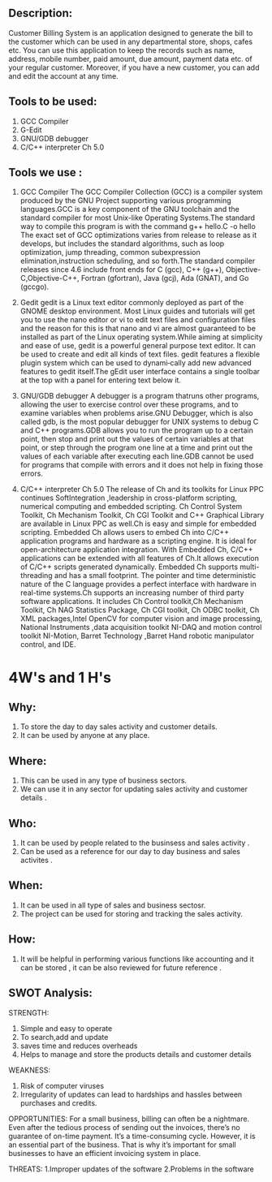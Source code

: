 ## Description:
Customer Billing System is an application designed to generate the bill to the customer which can be used in any departmental store, shops, cafes etc. You can use this application to keep the records such as name, address, mobile number, paid amount, due amount, payment data etc. of your regular customer. Moreover, if you have a new customer, you can add and edit the account at any time.

## Tools to be used:
1. GCC Compiler
2. G-Edit
3. GNU/GDB debugger
4. C/C++ interpreter Ch 5.0       

## Tools we use :

1. GCC Compiler
The GCC Compiler Collection (GCC) is a compiler system produced by the GNU Project supporting various programming languages.GCC is a key component of the GNU toolchain and the standard compiler for most Unix-like Operating Systems.The standard way to compile this program is with the command g++ hello.C -o hello The exact set of GCC optimizations varies from release to release as it develops, but includes the standard algorithms, such as loop optimization, jump threading, common subexpression elimination,instruction scheduling, and so forth.The standard compiler releases since 4.6 include front ends for C (gcc), C++ (g++), Objective-C,Objective-C++, Fortran (gfortran), Java (gcj), Ada (GNAT), and Go (gccgo).

2. Gedit
gedit is a Linux text editor commonly deployed as part of the GNOME desktop environment. Most Linux guides and tutorials will get you to use the nano editor or vi to edit text files and configuration files and the reason for this is that nano and vi are almost guaranteed to be installed as part of the Linux operating system.While aiming at simplicity and ease of use, gedit is a powerful general purpose text editor. It can be used to create and edit all kinds of text files. gedit features a flexible plugin system which can be used to dynami‐cally add new advanced features to gedit itself.The gEdit user interface contains a single toolbar at the top with a panel for entering text below it.

3. GNU/GDB debugger
A debugger is a program thatruns other programs, allowing the user to exercise control over these programs, and to examine variables when problems arise.GNU Debugger, which is also called gdb, is the most popular debugger for UNIX systems to debug C and C++ programs.GDB allows you to run the program up to a certain point, then stop and print out the values of certain variables at that point, or step through the program one line at a time and print out the values of each variable after executing each line.GDB cannot be used for programs that compile with errors and it does not help in fixing those errors.

4. C/C++ interpreter Ch 5.0
The release of Ch and its toolkits for Linux PPC continues SoftIntegration ,leadership in cross-platform scripting, numerical computing and embedded scripting. Ch Control System Toolkit, Ch Mechanism Toolkit, Ch CGI Toolkit and C++ Graphical Library are available in Linux PPC as well.Ch is easy and simple for embedded scripting. Embedded Ch allows users to embed Ch into C/C++ application programs and hardware as a scripting engine. It is ideal for open-architecture application integration. With Embedded Ch, C/C++ applications can be extended with all features of Ch.It allows execution of C/C++ scripts generated dynamically. Embedded Ch supports multi-threading and has a small footprint. The pointer and time deterministic nature of the C language provides a perfect interface with hardware in real-time systems.Ch supports an increasing number of third party software applications. It includes Ch Control toolkit,Ch Mechanism Toolkit, Ch NAG Statistics Package, Ch CGI toolkit, Ch ODBC toolkit, Ch XML packages,Intel OpenCV for computer vision and image processing, National Instruments ,data acquisition toolkit NI-DAQ and motion control toolkit NI-Motion, Barret Technology ,Barret Hand robotic manipulator control, and IDE.

# 4W's and 1 H's
## Why:
1. To store the day to day sales activity and customer details.
2. It can be used by anyone at any place.


## Where:
1. This can be used in any type of business sectors.
2. We can use it in any sector for updating sales activity and customer details .

## Who:
1. It can be used by people related to the businsess and sales activity .
2. Can be used as a reference for our day to day business and sales activites .

## When:
1. It can be used in all type of sales and business sectosr.
2. The project can be used for storing and tracking the sales activity.

## How:
1. It will be helpful in performing various functions like accounting and it can be stored , it can be also reviewed for future reference .


## SWOT Analysis:

STRENGTH:

1. Simple and easy to operate
2. To search,add and update
3. saves time and reduces overheads
4. Helps to manage and store the products details and customer details 

WEAKNESS:

1. Risk of computer viruses
2. Irregularity of updates can lead to hardships and hassles between purchases and credits.

OPPORTUNITIES:
For a small business, billing can often be a nightmare. Even after the tedious process of sending out the invoices, there’s no guarantee of on-time payment. It’s a time-consuming cycle. However, it is an essential part of the business. That is why it’s important for small businesses to have an efficient invoicing system in place.

THREATS: 
1.Improper updates of the software
2.Problems in the software 



